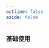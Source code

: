 ```yaml
---
outline: false
aside: false
---
```


<client-only>
<custom-h5-demo comp="hl-h5-preview" title="文件预览">

### 基础使用

</custom-h5-demo>
</client-only>
